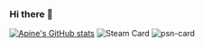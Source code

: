 ### Hi there 👋

[![Apine's GitHub stats](https://github-readme-stats-kappa-swart.vercel.app/api?username=JavanShen&show_icons=true&bg_color=00000000)](https://github.com/anuraghazra/github-readme-stats)
![Steam Card](https://steam-card-orpin.vercel.app/card/76561198383924883/dark,en,badge,group)
![psn-card](https://psn-card.vercel.app/card/apineboluo)

<!--
**JavanShen/JavanShen** is a ✨ _special_ ✨ repository because its `README.md` (this file) appears on your GitHub profile.

Here are some ideas to get you started:

- 🔭 I’m currently working on ...
- 🌱 I’m currently learning ...
- 👯 I’m looking to collaborate on ...
- 🤔 I’m looking for help with ...
- 💬 Ask me about ...
- 📫 How to reach me: ...
- 😄 Pronouns: ...
- ⚡ Fun fact: ...
-->
